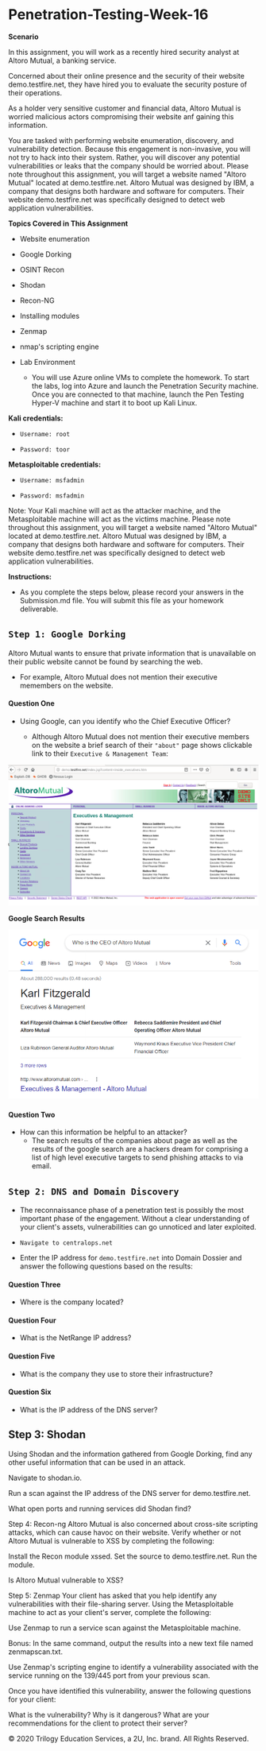 # Penetration-Testing-Week-16


**Scenario**

In this assignment, you will work as a recently hired security analyst at Altoro Mutual, a banking service.


Concerned about their online presence and the security of their website demo.testfire.net, they have hired you to evaluate the security posture of their operations.


As a holder very sensitive customer and financial data, Altoro Mutual is worried malicious actors compromising their website anf gaining this information.


You are tasked with performing website enumeration, discovery, and vulnerability detection. Because this engagement is non-invasive, you will not try to hack into their system. Rather, you will discover any potential vulnerabilities or leaks that the company should be worried about.
Please note throughout this assignment, you will target a website named "Altoro Mutual" located at demo.testfire.net. Altoro Mutual was designed by IBM, a company that designs both hardware and software for computers. Their website demo.testfire.net was specifically designed to detect web application vulnerabilities.

**Topics Covered in This Assignment**

-  Website enumeration
-  Google Dorking
-  OSINT Recon
-  Shodan
-  Recon-NG
-  Installing modules
-  Zenmap
-  nmap's scripting engine


-  Lab Environment
   - You will use Azure online VMs to complete the homework.
     To start the labs, log into Azure and launch the Penetration Security machine.
     Once you are connected to that machine, launch the Pen Testing Hyper-V machine 
     and start it to boot up Kali Linux.


**Kali credentials:**

-  `Username: root`

-  `Password: toor`


**Metasploitable credentials:**

-  `Username: msfadmin`

-  `Password: msfadmin`


Note: Your Kali machine will act as the attacker machine, and the Metasploitable machine will act as the victims machine.
Please note throughout this assignment, you will target a website named "Altoro Mutual" located at demo.testfire.net. Altoro Mutual was designed by IBM, a company that designs both hardware and software for computers. Their website demo.testfire.net was specifically designed to detect web application vulnerabilities.


**Instructions:**

-  As you complete the steps below, please record your answers in the Submission.md file. You will submit this file as your homework deliverable.

## `Step 1: Google Dorking`

Altoro Mutual wants to ensure that private information that is unavailable on their public website cannot be found by searching the web.
- For example, Altoro Mutual does not mention their executive memembers on the website. 
  
#### Question One
- Using Google, can you identify who the Chief Executive Officer?
    
    - Although Altoro Mutual does not mention their executive members on the website a brief search of their `"about"` page shows clickable link to their `Executive & Management Team`:
     
![TODO](https://github.com/Tamie13/Penetration-Testing-Week-16/blob/main/Images%20and%20Documents/Exec_Management%20Page.png)


**Google Search Results**

 
![TODO](https://github.com/Tamie13/Penetration-Testing-Week-16/blob/main/Images%20and%20Documents/Google%20Search.png)


#### Question Two
-  How can this information be helpful to an attacker?
    - The search results of the companies about page as well as the results of the google search are a hackers dream for comprising a list of high level executive targets to send phishing attacks to via email.


## `Step 2: DNS and Domain Discovery`

-  The reconnaissance phase of a penetration test is possibly the most important phase of the engagement. Without a clear understanding of your client's assets, vulnerabilities can go unnoticed and later exploited.


-  `Navigate to centralops.net`

-  Enter the IP address for `demo.testfire.net` into Domain Dossier and answer the following questions based on the results:

    
#### Question Three

-  Where is the company located?


#### Question Four
-  What is the NetRange IP address?


#### Question Five
-  What is the company they use to store their infrastructure?


#### Question Six
-  What is the IP address of the DNS server?



## Step 3: Shodan
Using Shodan and the information gathered from Google Dorking, find any other useful information that can be used in an attack.


Navigate to shodan.io.


Run a scan against the IP address of the DNS server for demo.testfire.net.

What open ports and running services did Shodan find?




Step 4: Recon-ng
Altoro Mutual is also concerned about cross-site scripting attacks, which can cause havoc on their website. Verify whether or not Altoro Mutual is vulnerable to XSS by completing the following:

Install the Recon module xssed.
Set the source to demo.testfire.net.
Run the module.

Is Altoro Mutual vulnerable to XSS?

Step 5: Zenmap
Your client has asked that you help identify any vulnerabilities with their file-sharing server. Using the Metasploitable machine to act as your client's server, complete the following:


Use Zenmap to run a service scan against the Metasploitable machine.


Bonus: In the same command, output the results into a new text file named zenmapscan.txt.



Use Zenmap's scripting engine to identify a vulnerability associated with the service running on the 139/445 port from your previous scan.


Once you have identified this vulnerability, answer the following questions for your client:

What is the vulnerability?
Why is it dangerous?
What are your recommendations for the client to protect their server?




© 2020 Trilogy Education Services, a 2U, Inc. brand. All Rights Reserved.
